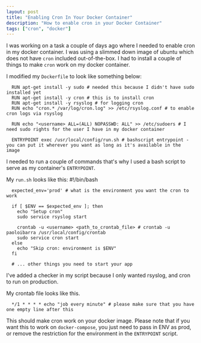 ```yaml
---
layout: post
title: "Enabling Cron In Your Docker Container"
description: "How to enable cron in your Docker Container"
tags: ["cron", "docker"]
---
```


I was working on a task a couple of days ago where I needed to enable cron in my docker container. I was using a slimmed down image of ubuntu which does not have `cron` included out-of-the-box. I had to install a couple of things to make `cron` work on my docker container.

I modified my `Dockerfile` to look like something below:

      RUN apt-get install -y sudo # needed this because I didn't have sudo installed yet
      RUN apt-get install -y cron # this is to install cron
      RUN apt-get install -y rsyslog # for logging cron
      RUN echo "cron.* /var/log/cron.log" >> /etc/rsyslog.conf # to enable cron logs via rsyslog

      RUN echo "<username> ALL=(ALL) NOPASSWD: ALL" >> /etc/sudoers # I need sudo rights for the user I have in my docker container

      ENTRYPOINT exec /usr/local/config/run.sh # bashscript entrypoint - you can put it wherever you want as long as it's available in the image


I needed to run a couple of commands that's why I used a bash script to serve as my container's `ENTRYPOINT`.

My `run.sh` looks like this:
      #!/bin/bash

      expected_env='prod' # what is the environment you want the cron to work

      if [ $ENV == $expected_env ]; then
        echo "Setup cron"
        sudo service rsyslog start

        crontab -u <username> <path_to_crontab_file> # crontab -u paoloibarra /usr/local/config/crontab
        sudo service cron start
      else
        echo "Skip cron: environment is $ENV"
      fi

      # ... other things you need to start your app

I've added a checker in my script because I only wanted rsyslog, and cron to run on production.

My crontab file looks like this.

      */1 * * * * echo "job every minute" # please make sure that you have one empty line after this



This should make cron work on your docker image. Please note that if you want this to work on `docker-compose`, you just need to pass in ENV as prod, or remove the restriction for the environment in the `ENTRYPOINT` script.

